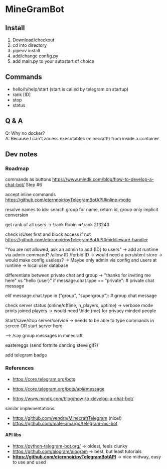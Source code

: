 # MineGramBot

## Install
1. Download/checkout
2. cd into directory
3. pipenv install
4. add/change config.py
5. add main.py to your autostart of choice

## Commands
- hello/h/help/start (start is called by telegram on startup)
- rank [ID]
- stop
- status

## Q & A
Q: Why no docker?  
A: Because I can't access executables (minecraft!) from inside a container


## Dev notes

### Roadmap
commands as buttons
https://www.mindk.com/blog/how-to-develop-a-chat-bot/ Step #6

accept inline commands
https://github.com/eternnoir/pyTelegramBotAPI#inline-mode

resolve names to ids: search group for name, return id, group only implicit conversion 

get rank of all users
-> \rank Robin =>\rank 213243

check isUser first and block access if not
https://github.com/eternnoir/pyTelegramBotAPI#middleware-handler

"You are not allowed, ask an admin to add {ID} to users"
-> add at runtime via admin command? 
/allow ID    /forbid ID
-> would need a persistent store 
-> would make config useless? 
-> Maybe only admin via config and users at runtime
-> local user database

differentiate between private chat and group
-> "thanks for inviting me here" vs "hello {user}"
if message.chat.type == "private":
	# private chat message

elif message.chat.type in ("group", "supergroup"):
	# group chat message

check server status (online/offline, n_players, uptime)
-> verbose mode prints joined players
-> would need \hide (me) for privacy minded people


Start/save/stop server/service
-> needs to be able to type commands in screen OR start server here

--> /say group messages in minecraft 


eastereggs (send fortnite dancing steve gif?)

add telegram badge


### References
- https://core.telegram.org/bots
- https://core.telegram.org/bots/api#message

- https://www.mindk.com/blog/how-to-develop-a-chat-bot/

similar implementations: 
- https://github.com/vendra/MinecraftTelegram (nice!)
- https://github.com/mate-amargo/telegram-mc-bot

#### API libs
- https://python-telegram-bot.org/ -> oldest, feels clunky
- https://github.com/aiogram/aiogram -> best, but least tutorials
- **https://github.com/eternnoir/pyTelegramBotAPI** -> nice midway, easy to use and used


